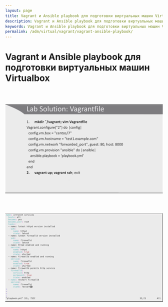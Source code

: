 ```yaml
---
layout: page
title: Vagrant и Ansible playbook для подготовки виртуальных машин Virtualbox
description: Vagrant и Ansible playbook для подготовки виртуальных машин Virtualbox
keywords: Vagrant и Ansible playbook для подготовки виртуальных машин Virtualbox
permalink: /adm/virtual/vagrant/vagrant-ansible-playbook/
---
```


# Vagrant и Ansible playbook для подготовки виртуальных машин Virtualbox

<br/>
<br/>

![Vagrant и Ansible playbook](/img/adm/virtual/vagrant/ansible/pic1.png 'Vagrant и Ansible playbook')

<br/>
<br/>

![Vagrant и Ansible playbook](/img/adm/virtual/vagrant/ansible/pic2.png 'Vagrant и Ansible playbook')
